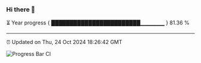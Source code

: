 ### Hi there 👋

⏳ Year progress { ████████████████████████▁▁▁▁▁▁ } 81.36 %

---

⏰ Updated on Thu, 24 Oct 2024 18:26:42 GMT

![Progress Bar CI](https://github.com/liununu/liununu/workflows/Progress%20Bar%20CI/badge.svg)
